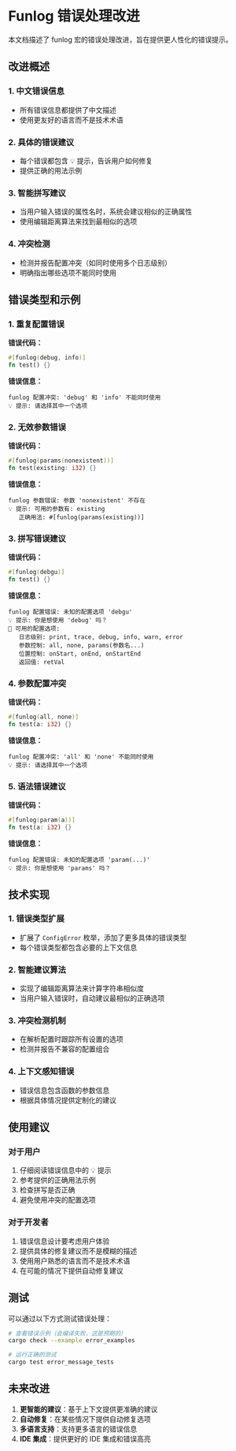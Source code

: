 # Funlog 错误处理改进

本文档描述了 funlog 宏的错误处理改进，旨在提供更人性化的错误提示。

## 改进概述

### 1. 中文错误信息
- 所有错误信息都提供了中文描述
- 使用更友好的语言而不是技术术语

### 2. 具体的错误建议
- 每个错误都包含 💡 提示，告诉用户如何修复
- 提供正确的用法示例

### 3. 智能拼写建议
- 当用户输入错误的属性名时，系统会建议相似的正确属性
- 使用编辑距离算法来找到最相似的选项

### 4. 冲突检测
- 检测并报告配置冲突（如同时使用多个日志级别）
- 明确指出哪些选项不能同时使用

## 错误类型和示例

### 1. 重复配置错误

**错误代码：**
```rust
#[funlog(debug, info)]
fn test() {}
```

**错误信息：**
```
funlog 配置冲突: 'debug' 和 'info' 不能同时使用
💡 提示: 请选择其中一个选项
```

### 2. 无效参数错误

**错误代码：**
```rust
#[funlog(params(nonexistent))]
fn test(existing: i32) {}
```

**错误信息：**
```
funlog 参数错误: 参数 'nonexistent' 不存在
💡 提示: 可用的参数有: existing
   正确用法: #[funlog(params(existing))]
```

### 3. 拼写错误建议

**错误代码：**
```rust
#[funlog(debgu)]
fn test() {}
```

**错误信息：**
```
funlog 配置错误: 未知的配置选项 'debgu'
💡 提示: 你是想使用 'debug' 吗？
📖 可用的配置选项:
   日志级别: print, trace, debug, info, warn, error
   参数控制: all, none, params(参数名...)
   位置控制: onStart, onEnd, onStartEnd
   返回值: retVal
```

### 4. 参数配置冲突

**错误代码：**
```rust
#[funlog(all, none)]
fn test(a: i32) {}
```

**错误信息：**
```
funlog 配置冲突: 'all' 和 'none' 不能同时使用
💡 提示: 请选择其中一个选项
```

### 5. 语法错误建议

**错误代码：**
```rust
#[funlog(param(a))]
fn test(a: i32) {}
```

**错误信息：**
```
funlog 配置错误: 未知的配置选项 'param(...)'
💡 提示: 你是想使用 'params' 吗？
```

## 技术实现

### 1. 错误类型扩展
- 扩展了 `ConfigError` 枚举，添加了更多具体的错误类型
- 每个错误类型都包含必要的上下文信息

### 2. 智能建议算法
- 实现了编辑距离算法来计算字符串相似度
- 当用户输入错误时，自动建议最相似的正确选项

### 3. 冲突检测机制
- 在解析配置时跟踪所有设置的选项
- 检测并报告不兼容的配置组合

### 4. 上下文感知错误
- 错误信息包含函数的参数信息
- 根据具体情况提供定制化的建议

## 使用建议

### 对于用户
1. 仔细阅读错误信息中的 💡 提示
2. 参考提供的正确用法示例
3. 检查拼写是否正确
4. 避免使用冲突的配置选项

### 对于开发者
1. 错误信息设计要考虑用户体验
2. 提供具体的修复建议而不是模糊的描述
3. 使用用户熟悉的语言而不是技术术语
4. 在可能的情况下提供自动修复建议

## 测试

可以通过以下方式测试错误处理：

```bash
# 查看错误示例（会编译失败，这是预期的）
cargo check --example error_examples

# 运行正确的测试
cargo test error_message_tests
```

## 未来改进

1. **更智能的建议**：基于上下文提供更准确的建议
2. **自动修复**：在某些情况下提供自动修复选项
3. **多语言支持**：支持更多语言的错误信息
4. **IDE 集成**：提供更好的 IDE 集成和错误高亮